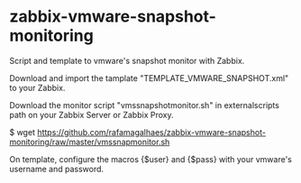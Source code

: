 # zabbix-vmware-snapshot-monitoring
Script and template to vmware's snapshot monitor with Zabbix.

Download and import the tamplate "TEMPLATE_VMWARE_SNAPSHOT.xml" to your Zabbix.

Download the monitor script "vmssnapshotmonitor.sh" in externalscripts path on your Zabbix Server or Zabbix Proxy.

$ wget https://github.com/rafamagalhaes/zabbix-vmware-snapshot-monitoring/raw/master/vmssnapmonitor.sh

On template, configure the macros {$user} and {$pass} with your vmware's username and password.
